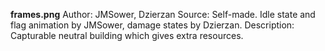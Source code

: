 **frames.png**
Author: JMSower, Dzierzan
Source: Self-made. Idle state and flag animation by JMSower, damage states by Dzierzan.
Description: Capturable neutral building which gives extra resources.
